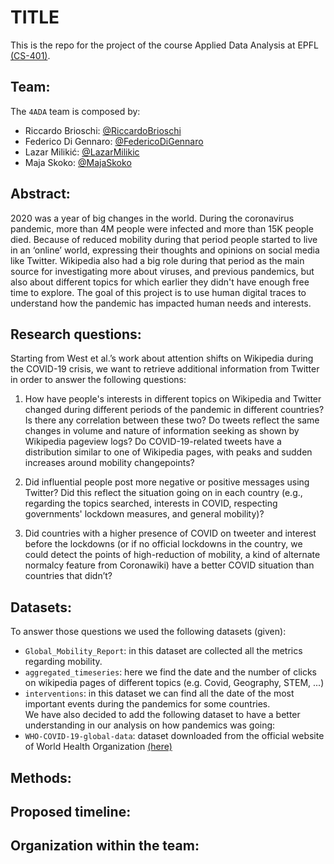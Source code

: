 # TITLE
This is the repo for the project of the course Applied Data Analysis at EPFL [(CS-401)](https://dlab.epfl.ch/teaching/fall2022/cs401/).

## Team:
The `4ADA` team is composed by:
- Riccardo Brioschi: [@RiccardoBrioschi](https://github.com/RiccardoBrioschi)  
- Federico Di Gennaro: [@FedericoDiGennaro](https://github.com/FedericoDiGennaro)  
- Lazar Milikić: [@LazarMilikic](https://github.com/Lemmy00) <br/>
- Maja Skoko: [@MajaSkoko](https://github.com/s-maja)

## Abstract: 
2020 was a year of big changes in the world. During the coronavirus pandemic, more than 4M people were infected and more than 15K people died. Because of reduced mobility during that period people started to live in an ‘online’ world, expressing their thoughts and opinions on social media like Twitter. Wikipedia also had a big role during that period as the main source for investigating more about viruses, and previous pandemics, but also about different topics for which earlier they didn't have enough free time to explore.
The goal of this project is to use human digital traces to understand how the pandemic has impacted human needs and interests.

## Research questions:
Starting from West et al.’s work about attention shifts on Wikipedia during the COVID-19 crisis, we want to retrieve additional information from Twitter in order to answer the following questions:

1) How have people's interests in different topics on Wikipedia and Twitter changed during different periods of the pandemic in different countries? Is there any correlation between these two? Do tweets reflect the same changes in volume and nature of information seeking as shown by Wikipedia pageview logs? Do COVID-19-related tweets have a distribution similar to one of Wikipedia pages, with peaks and sudden increases around mobility changepoints?

2) Did influential people post more negative or positive messages using Twitter? Did this reflect the situation going on in each country (e.g., regarding the topics searched, interests in COVID, respecting governments' lockdown measures, and general mobility)?

3) Did countries with a higher presence of COVID on tweeter and interest before the lockdowns (or if no official lockdowns in the country, we could detect the points of high-reduction of mobility, a kind of alternate normalcy feature from Coronawiki) have a better COVID situation than countries that didn’t?

## Datasets:
To answer those questions we used the following datasets (given):
- `Global_Mobility_Report`: in this dataset are collected all the metrics regarding mobility.
- `aggregated_timeseries`: here we find the date and the number of clicks on wikipedia pages of different topics (e.g. Covid, Geography, STEM, ...)
- `interventions`: in this dataset we can find all the date of the most important events during the pandemics for some countries.  
We have also decided to add the following dataset to have a better understanding in our analysis on how pandemics was going:
- `WHO-COVID-19-global-data`: dataset downloaded from the official website of World Health Organization [(here)](https://covid19.who.int/data)

## Methods:

## Proposed timeline:

## Organization within the team:

